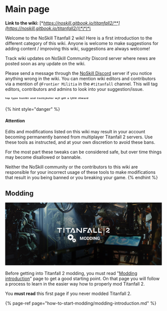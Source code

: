 # Main page

**Link to the wiki:** [**https://noskill.gitbook.io/titanfall2/**](https://noskill.gitbook.io/titanfall2/)\*\*\*\*

Welcome to the NoSkill Titanfall 2 wiki! Here is a first introduction to the different category of this wiki. Anyone is welcome to make suggestions for adding content / improving this wiki, suggestions are always welcome!

Track wiki updates on NoSkill Community Discord server where news are posted soon as any update on the wiki.

Please send a message through the [NoSkill Discord](https://discord.gg/sEgmTKg) server if you notice anything wrong in the wiki. You can mention wiki editors and contributors via a mention of `@Frontier Militia` in the `#titanfall` channel. This will tag editors, contributors and admins to look into your suggestion/issue. 

ᵗᵒᵖ ᵗʸᵖᵒ ʰᵘⁿᵗᵉʳ ᵃⁿᵈ ᶜᵒⁿᵗʳᶦᵇᵘᵗᵒʳ ʷᶦˡˡ ᵍᵉᵗ ᵃ ˡᶦᵗᵗˡᵉ ʳᵉʷᵃʳᵈ

{% hint style="danger" %}
#### Attention

Edits and modifications listed on this wiki may result in your account becoming permanently banned from multiplayer Titanfall 2 servers. Use these tools as instructed, and at your own discretion to avoid these bans. 

For the most part these tweaks can be considered safe, but over time things may become disallowed or bannable.

Neither the NoSkill community or the contributors to this wiki are responsible for your incorrect usage of these tools to make modifications that result in you being banned or you breaking your game.
{% endhint %}

## Modding

![](.gitbook/assets/ttf2-modding.jpg)

Before getting into Titanfall 2 modding, you must read "[Modding introduction](https://noskill.gitbook.io/titanfall2/how-to-start-modding/modding-introduction)" page to get a good starting point. On that page you will follow a process to learn in the easier way how to properly mod Titanfall 2. 

You **must read** this first page if you never modded Titanfall 2.

{% page-ref page="how-to-start-modding/modding-introduction.md" %}

